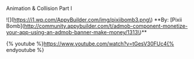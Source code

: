 # Animation & Collision Part I

!\[\]\(https://i1.wp.com/AppyBuilder.com/img/pixiibomb3.png\) \*\*By: \[Pixii Bomb\]\(http://community.appybuilder.com/t/admob-component-monetize-your-app-using-an-admob-banner-make-money/1313\)\*\*



{% youtube %}https://www.youtube.com/watch?v=tGesV30FUc4{% endyoutube %}

